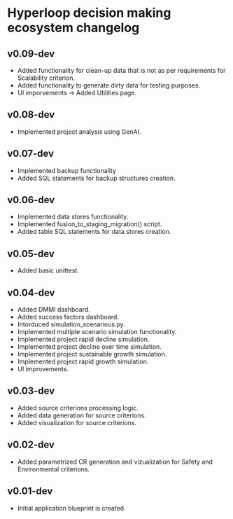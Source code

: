 # Hyperloop decision making ecosystem changelog

## v0.09-dev

- Added functionality for clean-up data that is not as per requirements for Scalability criterion.
- Added functionality to generate dirty data for testing purposes.
- UI imporvements -> Added Utilities page.

## v0.08-dev

- Implemented project analysis using GenAI.

## v0.07-dev

- Implemented backup functionality
- Added SQL statements for backup structures creation.

## v0.06-dev

- Implemented data stores functionality.
- Implemented fusion_to_staging_migration() script.
- Added table SQL statements for data stores creation.

## v0.05-dev

- Added basic unittest.

## v0.04-dev

- Added DMMI dashboard.
- Added success factors dashboard.
- Intorduced simulation_scenarious.py.
- Implemented multiple scenario simulation functionality.
- Implemented project rapid decline simulation.
- Implemented project decline over time simulation.
- Implemented project sustainable growth simulation.
- Implemented project rapid growth simulation.
- UI improvements.

## v0.03-dev

- Added source criterions processing logic.
- Added data generation for source criterions.
- Added visualization for source criterions.

## v0.02-dev

- Added parametrized CR generation and vizualization for Safety and Environmental criterions.

## v0.01-dev

- Initial application blueprint is created.